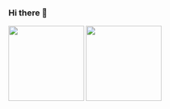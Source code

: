 ### Hi there 👋

<p align="left">
  <img height="150" src="https://github-readme-stats.vercel.app/api/top-langs?username=gurkanguldas&show_icons=true&locale=en&layout=compact">
  <img height="150"src="https://github-readme-stats.vercel.app/api?username=gurkanguldas&count_private=true&show_icons=true&icon_color=ce7e00">
</p>


